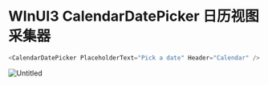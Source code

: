 # WInUI3 CalendarDatePicker 日历视图采集器

```csharp
<CalendarDatePicker PlaceholderText="Pick a date" Header="Calendar" />
```

![Untitled](WInUI3%20CalendarDatePicker%20%E6%97%A5%E5%8E%86%E8%A7%86%E5%9B%BE%E9%87%87%E9%9B%86%E5%99%A8%20d7c63d1b607c44de99d8cf97d5624edd/Untitled.png)
